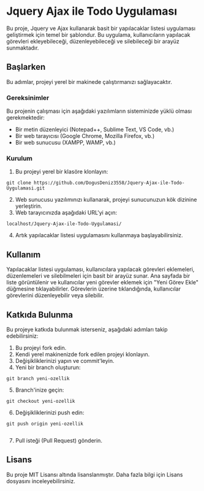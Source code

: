# Jquery Ajax ile Todo Uygulaması

Bu proje, Jquery ve Ajax kullanarak basit bir yapılacaklar listesi uygulaması geliştirmek için temel bir şablondur. 
Bu uygulama, kullanıcıların yapılacak görevleri ekleyebileceği, düzenleyebileceği ve silebileceği bir arayüz sunmaktadır.

## Başlarken

Bu adımlar, projeyi yerel bir makinede çalıştırmanızı sağlayacaktır.

### Gereksinimler

Bu projenin çalışması için aşağıdaki yazılımların sisteminizde yüklü olması gerekmektedir:

- Bir metin düzenleyici (Notepad++, Sublime Text, VS Code, vb.)
- Bir web tarayıcısı (Google Chrome, Mozilla Firefox, vb.)
- Bir web sunucusu (XAMPP, WAMP, vb.)

### Kurulum

1. Bu projeyi yerel bir klasöre klonlayın:
```
git clone https://github.com/DogusDeniz3558/Jquery-Ajax-ile-Todo-Uygulamasi.git

```
2. Web sunucusu yazılımınızı kullanarak, projeyi sunucunuzun kök dizinine yerleştirin.
3. Web tarayıcınızda aşağıdaki URL'yi açın:
```
localhost/Jquery-Ajax-ile-Todo-Uygulamasi/

```

4. Artık yapılacaklar listesi uygulamasını kullanmaya başlayabilirsiniz.

## Kullanım

Yapılacaklar listesi uygulaması, kullanıcılara yapılacak görevleri eklemeleri, düzenlemeleri ve silebilmeleri için basit bir arayüz sunar. Ana sayfada bir liste görüntülenir ve kullanıcılar yeni görevler eklemek için "Yeni Görev Ekle" düğmesine tıklayabilirler. Görevlerin üzerine tıklandığında, kullanıcılar görevlerini düzenleyebilir veya silebilir.

## Katkıda Bulunma

Bu projeye katkıda bulunmak isterseniz, aşağıdaki adımları takip edebilirsiniz:

1. Bu projeyi fork edin.
2. Kendi yerel makinenizde fork edilen projeyi klonlayın.
3. Değişikliklerinizi yapın ve commit'leyin.
4. Yeni bir branch oluşturun:
```
git branch yeni-ozellik

```
5. Branch'inize geçin:
```
git checkout yeni-ozellik

```
6. Değişikliklerinizi push edin:
```
git push origin yeni-ozellik


```
7. Pull isteği (Pull Request) gönderin.

## Lisans

Bu proje MIT Lisansı altında lisanslanmıştır. Daha fazla bilgi için Lisans dosyasını inceleyebilirsiniz.



